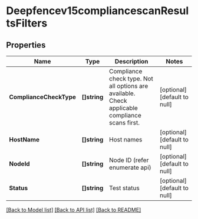 # Deepfencev15compliancescanResultsFilters

## Properties
Name | Type | Description | Notes
------------ | ------------- | ------------- | -------------
**ComplianceCheckType** | **[]string** | Compliance check type. Not all options are available. Check applicable compliance scans first. | [optional] [default to null]
**HostName** | **[]string** | Host names | [optional] [default to null]
**NodeId** | **[]string** | Node ID (refer enumerate api) | [optional] [default to null]
**Status** | **[]string** | Test status | [optional] [default to null]

[[Back to Model list]](../README.md#documentation-for-models) [[Back to API list]](../README.md#documentation-for-api-endpoints) [[Back to README]](../README.md)


